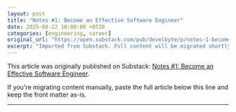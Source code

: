 ```yaml
---
layout: post
title: "Notes #1: Become an Effective Software Engineer"
date: 2025-08-22 10:00:00 +0530
categories: [engineering, career]
original_url: "https://open.substack.com/pub/develbyte/p/notes-1-become-an-effective-software"
excerpt: "Imported from Substack. Full content will be migrated shortly."
---
```


This article was originally published on Substack: [Notes #1: Become an Effective Software Engineer](https://open.substack.com/pub/develbyte/p/notes-1-become-an-effective-software).

If you're migrating content manually, paste the full article below this line and keep the front matter as-is.

---
